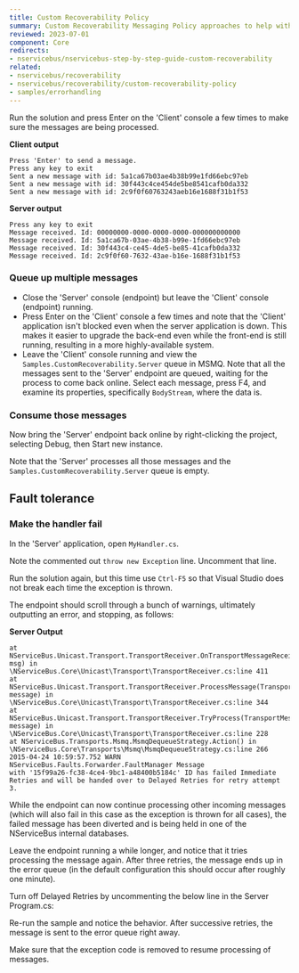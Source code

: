 ```yaml
---
title: Custom Recoverability Policy
summary: Custom Recoverability Messaging Policy approaches to help with failure scenarios.
reviewed: 2023-07-01
component: Core
redirects:
- nservicebus/nservicebus-step-by-step-guide-custom-recoverability
related:
- nservicebus/recoverability
- nservicebus/recoverability/custom-recoverability-policy
- samples/errorhandling
---
```




Run the solution and press Enter on the 'Client' console a few times to make sure the messages are being processed.

**Client output**

```
Press 'Enter' to send a message.
Press any key to exit
Sent a new message with id: 5a1ca67b03ae4b38b99e1fd66ebc97eb
Sent a new message with id: 30f443c4ce454de5be8541cafb0da332
Sent a new message with id: 2c9f0f60763243aeb16e1688f31b1f53
```

**Server output**

```
Press any key to exit
Message received. Id: 00000000-0000-0000-0000-000000000000
Message received. Id: 5a1ca67b-03ae-4b38-b99e-1fd66ebc97eb
Message received. Id: 30f443c4-ce45-4de5-be85-41cafb0da332
Message received. Id: 2c9f0f60-7632-43ae-b16e-1688f31b1f53
```


### Queue up multiple messages

 * Close the 'Server' console (endpoint) but leave the 'Client' console (endpoint) running.
 * Press Enter on the 'Client' console a few times and note that the 'Client' application isn't blocked even when the server application is down. This makes it easier to upgrade the back-end even while the front-end is still running, resulting in a more highly-available system.
 * Leave the 'Client' console running and view the `Samples.CustomRecoverability.Server` queue in MSMQ. Note that all the messages sent to the 'Server' endpoint are queued, waiting for the process to come back online. Select each message, press F4, and examine its properties, specifically `BodyStream`, where the data is.


### Consume those messages

Now bring the 'Server' endpoint back online by right-clicking the project, selecting Debug, then Start new instance.

Note that the 'Server' processes all those messages and the `Samples.CustomRecoverability.Server` queue is empty.


## Fault tolerance


### Make the handler fail

In the 'Server' application, open `MyHandler.cs`.



Note the commented out `throw new Exception` line. Uncomment that line.

Run the solution again, but this time use `Ctrl-F5` so that Visual Studio does not break each time the exception is thrown.

The endpoint should scroll through a bunch of warnings, ultimately outputting an error, and stopping, as follows:

**Server Output**

```
at NServiceBus.Unicast.Transport.TransportReceiver.OnTransportMessageReceived(TransportMessage msg) in
\NServiceBus.Core\Unicast\Transport\TransportReceiver.cs:line 411
at NServiceBus.Unicast.Transport.TransportReceiver.ProcessMessage(TransportMessage message) in
\NServiceBus.Core\Unicast\Transport\TransportReceiver.cs:line 344
at NServiceBus.Unicast.Transport.TransportReceiver.TryProcess(TransportMessage message) in
\NServiceBus.Core\Unicast\Transport\TransportReceiver.cs:line 228
at NServiceBus.Transports.Msmq.MsmqDequeueStrategy.Action() in
\NServiceBus.Core\Transports\Msmq\MsmqDequeueStrategy.cs:line 266
2015-04-24 10:59:57.752 WARN  NServiceBus.Faults.Forwarder.FaultManager Message
with '15f99a26-fc38-4ce4-9bc1-a48400b5184c' ID has failed Immediate Retries and will be handed over to Delayed Retries for retry attempt 3.
```

While the endpoint can now continue processing other incoming messages (which will also fail in this case as the exception is thrown for all cases), the failed message has been diverted and is being held in one of the NServiceBus internal databases.

Leave the endpoint running a while longer, and notice that it tries processing the message again. After three retries, the message ends up in the error queue (in the default configuration this should occur after roughly one minute).

Turn off Delayed Retries by uncommenting the below line in the Server Program.cs:



Re-run the sample and notice the behavior. After successive retries, the message is sent to the error queue right away.

Make sure that the exception code is removed to resume processing of messages.
